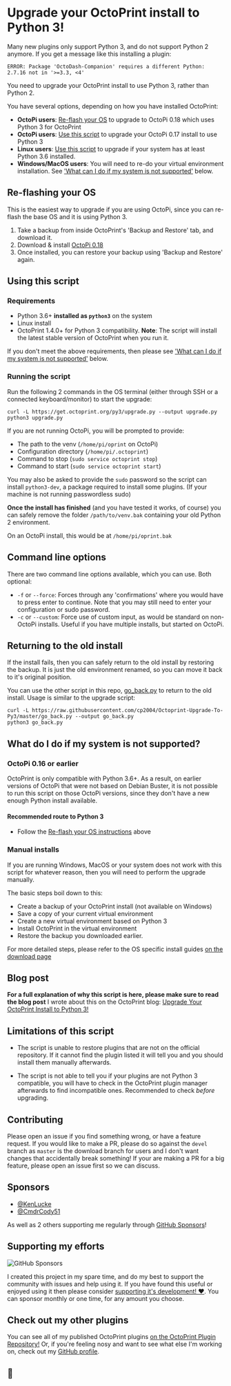# Upgrade your OctoPrint install to Python 3!

Many new plugins only support Python 3, and do not support Python 2 anymore. If you get a message like this installing a plugin:

```
ERROR: Package 'OctoDash-Companion' requires a different Python: 2.7.16 not in '>=3.3, <4'
```

You need to upgrade your OctoPrint install to use Python 3, rather than Python 2.

You have several options, depending on how you have installed OctoPrint:

* **OctoPi users**: [Re-flash your OS](#re-flashing-your-os) to upgrade to OctoPi 0.18 which uses Python 3 for OctoPrint
* **OctoPi users**: [Use this script](#using-this-script) to upgrade your OctoPi 0.17 install to use Python 3
* **Linux users**: [Use this script](#using-this-script) to upgrade if your system has at least Python 3.6 installed.
* **Windows/MacOS users**: You will need to re-do your virtual environment installation. See ['What can I do if my system is not supported'](#what-do-i-do-if-my-system-is-not-supported) below.


## Re-flashing your OS

This is the easiest way to upgrade if you are using OctoPi, since you can re-flash the base OS and it is using Python 3.

1. Take a backup from inside OctoPrint's 'Backup and Restore' tab, and download it.
2. Download & install [OctoPi 0.18](https://octoprint.org/download)
3. Once installed, you can restore your backup using 'Backup and Restore' again.


## Using this script

### Requirements

* Python 3.6+ **installed as `python3`** on the system
* Linux install
* OctoPrint 1.4.0+ for Python 3 compatibility.
  **Note**: The script will install the latest stable version of OctoPrint when you run it.

If you don't meet the above requirements, then please see ['What can I do if my system is not supported'](#what-do-i-do-if-my-system-is-not-supported) below.

### Running the script

Run the following 2 commands in the OS terminal (either through SSH or a connected keyboard/monitor) to start the upgrade:

```
curl -L https://get.octoprint.org/py3/upgrade.py --output upgrade.py
python3 upgrade.py
```

If you are not running OctoPi, you will be prompted to provide:
  - The path to the venv (`/home/pi/oprint` on OctoPi)
  - Configuration directory (`/home/pi/.octoprint`)
  - Command to stop (`sudo service octoprint stop`)
  - Command to start (`sudo service octoprint start`)

You may also be asked to provide the `sudo` password so the script can install `python3-dev`, a package required to install some plugins. (If your machine is not running passwordless sudo)

**Once the install has finished** (and you have tested it works, of course) you can safely remove the folder `/path/to/venv.bak` containing your old Python 2 environment. 

On an OctoPi install, this would be at `/home/pi/oprint.bak`

## Command line options
There are two command line options available, which you can use. Both optional:
* `-f` or `--force`: Forces through any 'confirmations' where you would have to press enter to continue. Note that you may still need to enter your configuration or sudo password.
* `-c` or `--custom`: Force use of custom input, as would be standard on non-OctoPi installs. Useful if you have multiple installs, but started on OctoPi.

## Returning to the old install

If the install fails, then you can safely return to the old install by restoring the backup. It is just the old environment renamed, so you can move it back to it's original position.

You can use the other script in this repo, [go_back.py](https://github.com/cp2004/Octoprint-Upgrade-To-Py3/blob/master/go_back.py) to return to the old install. Usage is similar to the upgrade script:

```
curl -L https://raw.githubusercontent.com/cp2004/Octoprint-Upgrade-To-Py3/master/go_back.py --output go_back.py
python3 go_back.py
```

## What do I do if my system is not supported?

### OctoPi 0.16 or earlier

OctoPrint is only compatible with Python 3.6+. As a result, on earlier versions of OctoPi that were not based on Debian Buster, it is not possible to run this script on those OctoPi versions, since they don't have a new enough Python install available.

#### Recommended route to Python 3

* Follow the [Re-flash your OS instructions](#re-flashing-your-os) above

### Manual installs

If you are running Windows, MacOS or your system does not work with this script for whatever reason, then you will need to perform the upgrade manually.

The basic steps boil down to this:

* Create a backup of your OctoPrint install (not available on Windows)
* Save a copy of your current virtual environment
* Create a new virtual environment based on Python 3
* Install OctoPrint in the virtual environment
* Restore the backup you downloaded earlier.

For more detailed steps, please refer to the OS specific install guides [on the download page](https://octoprint.org/download)


## Blog post
**For a full explanation of why this script is here, please make sure to read the blog post** I wrote about this on the OctoPrint blog: [Upgrade Your OctoPrint Install to Python 3!](https://octoprint.org/blog/2020/09/10/upgrade-to-py3/)

## Limitations of this script
* The script is unable to restore plugins that are not on the official repository. If it cannot find the plugin listed it will tell you and you should install them manually afterwards.

* The script is not able to tell you if your plugins are not Python 3 compatible, you will have to check in the OctoPrint plugin manager afterwards to find incompatible ones. Recommended to check *before* upgrading.

## Contributing
Please open an issue if you find something wrong, or have a feature request.
If you would like to make a PR, please do so against the `devel` branch as `master` is the download branch for users and I don't want changes that accidentally break something!
If your are making a PR for a big feature, please open an issue first so we can discuss.

## Sponsors

- [@KenLucke](https://github.com/KenLucke)
- [@CmdrCody51](https://github.com/CmdrCody51)

As well as 2 others supporting me regularly through [GitHub Sponsors](https://github.com/sponsors/cp2004)!

## Supporting my efforts

![GitHub Sponsors](https://img.shields.io/github/sponsors/cp2004?style=for-the-badge&label=Sponsor!&color=red&link=https%3A%2F%2Fgithub.com%2Fsponsors%2Fcp2004)

I created this project in my spare time, and do my best to support the community with issues and help using it. If you have found this useful or enjoyed using it then please consider [supporting it's development! ❤️](https://github.com/sponsors/cp2004). You can sponsor monthly or one time, for any amount you choose.

## Check out my other plugins

You can see all of my published OctoPrint plugins [on the OctoPrint Plugin Repository!](https://plugins.octoprint.org/by_author/#charlie-powell) Or, if you're feeling nosy and want to see what else I'm working on, check out my [GitHub profile](https://github.com/cp2004).
## 🔨

